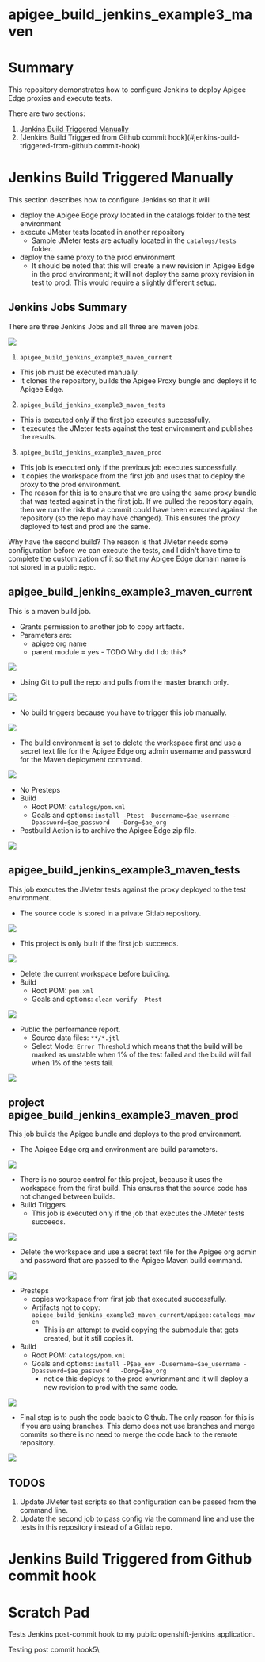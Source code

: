 # apigee_build_jenkins_example3_maven

# Summary
This repository demonstrates how to configure Jenkins to deploy Apigee Edge proxies and execute tests.  

There are two sections:
1. [Jenkins Build Triggered Manually](#jenkins-build-triggered-manually)
2. [Jenkins Build Triggered from Github commit hook](#jenkins-build-triggered-from-github commit-hook)

# Jenkins Build Triggered Manually
This section describes how to configure Jenkins so that it will
* deploy the Apigee Edge proxy located in the catalogs folder to the test environment
* execute JMeter tests located in another repository
  * Sample JMeter tests are actually located in the `catalogs/tests` folder.
* deploy the same proxy to the prod environment
  * It should be noted that this will create a new revision in Apigee Edge in the prod environment; it will not deploy the same proxy revision in test to prod. This would require a slightly different setup.

## Jenkins Jobs Summary
There are three Jenkins Jobs and all three are maven jobs.

![](./media/jenkins-jobs.png)

1. `apigee_build_jenkins_example3_maven_current`
  * This job must be executed manually.  
  * It clones the repository, builds the Apigee Proxy bungle and deploys it to Apigee Edge.  
2. `apigee_build_jenkins_example3_maven_tests`
  * This is executed only if the first job executes successfully.
  * It executes the JMeter tests against the test environment and publishes the results.
3. `apigee_build_jenkins_example3_maven_prod`
  * This job is executed only if the previous job executes successfully.
  * It copies the workspace from the first job and uses that to deploy the proxy to the prod environment.  
  * The reason for this is to ensure that we are using the same proxy bundle that was tested against in the first job.  If we pulled the repository again, then we run the risk that a commit could have been executed against the repository (so the repo may have changed).  This ensures the proxy deployed to test and prod are the same.  

Why have the second build?  The reason is that JMeter needs some configuration before we can execute the tests, and I didn't have time to complete the customization of it so that my Apigee Edge domain name is not stored in a public repo.  

## apigee_build_jenkins_example3_maven_current

This is a maven build job.

* Grants permission to another job to copy artifacts.
* Parameters are:
  * apigee org name
  * parent module = yes - TODO Why did I do this?

![](./media/manual-job-parameters.png)

* Using Git to pull the repo and pulls from the master branch only.

![](./media/manual-job-sourcecode.png)

* No build triggers because you have to trigger this job manually.

![](./media/manual-job-buildtriggers.png)

* The build environment is set to delete the workspace first and use a secret text file for the Apigee Edge org admin username and password for the Maven deployment command.

![](./media/manual-job-buildenv.png)

* No Presteps
* Build
  * Root POM: `catalogs/pom.xml`
  * Goals and options: `install -Ptest -Dusername=$ae_username -Dpassword=$ae_password   -Dorg=$ae_org`
* Postbuild Action is to archive the Apigee Edge zip file.

![](./media/manual-job-buildpostbuild.png)


## apigee_build_jenkins_example3_maven_tests
This job executes the JMeter tests against the proxy deployed to the test environment.

* The source code is stored in a private Gitlab repository.

![](./media/manual-job-test-sourcecode.png)

* This project is only built if the first job succeeds.

![](./media/manual-job-test-buildtrigger.png)

* Delete the current workspace before building.
* Build
  * Root POM: `pom.xml`
  * Goals and options: `clean verify -Ptest`

![](./media/manual-job-test-buildenvbuild.png)


* Public the performance report.
  * Source data files: `**/*.jtl`
  * Select Mode: `Error Threshold` which means that the build will be marked as unstable when 1% of the test failed and the build will fail when 1% of the tests fail.  

![](./media/manual-job-test-postbuildaction.png)


## project apigee_build_jenkins_example3_maven_prod
This job builds the Apigee bundle and deploys to the prod environment.

* The Apigee Edge org and environment are build parameters.

![](./media/manual-job-prod-parameters.png)


* There is no source control for this project, because it uses the workspace from the first build.  This ensures that the source code has not changed between builds.
* Build Triggers
  * This job is executed only if the job that executes the JMeter tests succeeds.

![](./media/manual-job-prod-sourecode-buildtrigger.png)


* Delete the workspace and use a secret text file for the Apigee org admin and password that are passed to the Apigee Maven build command.

![](./media/manual-job-prod-buildenv.png)

* Presteps
  * copies workspace from first job that executed successfully.
  * Artifacts not to copy: `apigee_build_jenkins_example3_maven_current/apigee:catalogs_maven`
    * This is an attempt to avoid copying the submodule that gets created, but it still copies it.
* Build
  * Root POM: `catalogs/pom.xml`
  * Goals and options: `install -P$ae_env -Dusername=$ae_username -Dpassword=$ae_password   -Dorg=$ae_org`
    * notice this deploys to the prod envrionment and it will deploy a new revision to prod with the same code.


![](./media/manual-job-prod-presteps-build.png)

* Final step is to push the code back to Github. The only reason for this is if you are using branches.  This demo does not use branches and merge commits so there is no need to merge the code back to the remote repository.

![](./media/manual-job-prod-postbuild.png)


## TODOS
1. Update JMeter test scripts so that configuration can be passed from the command line.
2. Update the second job to pass config via the command line and use the tests in this repository instead of a Gitlab repo.

# Jenkins Build Triggered from Github commit hook


# Scratch Pad
Tests Jenkins post-commit hook to my public openshift-jenkins application.

Testing post commit hook5\  
